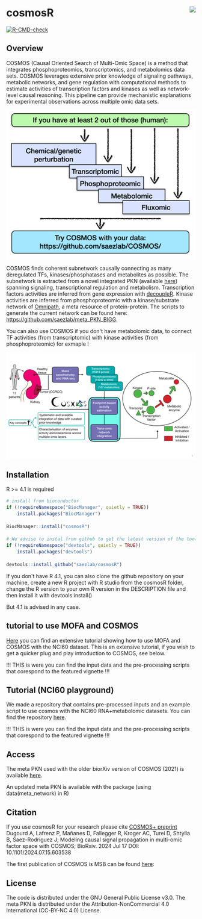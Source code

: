 # cosmosR <img src="https://raw.githubusercontent.com/saezlab/cosmosR/master/man/figures/logo.png" align="right" height="139">

<!-- badges: start -->
[![R-CMD-check](https://github.com/saezlab/cosmosr/workflows/R-CMD-check-bioc/badge.svg)](https://github.com/saezlab/cosmosr/actions)
<!-- badges: end -->

## Overview

COSMOS (Causal Oriented Search of Multi-Omic Space) is a method that integrates phosphoproteomics, transcriptomics, and metabolomics data sets. COSMOS leverages extensive prior knowledge of signaling pathways, metabolic networks, and gene regulation  with computational methods to estimate activities of transcription factors and kinases as well as network-level causal reasoning. This pipeline can provide mechanistic explanations for experimental observations across multiple omic data sets. 


<img src="man/figures/intro_data.png" align="center" width="800">

COSMOS finds coherent subnetwork causally connecting as many deregulated TFs, kinases/phosphatases and metabolites as possible. The subnetwork is extracted from a novel integrated PKN (available [here](http://metapkn.omnipathdb.org/)) spanning signaling, transcriptional regulation and metabolism.  Transcription factors activities are inferred from gene expression with [decoupleR](https://saezlab.github.io/decoupleR/). Kinase activities are inferred from phosphoproteomic with a kinase/substrate network of [Omnipath](http://omnipathdb.org/), a meta resource of protein-protein. The scripts to generate the current network can be found here: https://github.com/saezlab/meta_PKN_BIGG.


You can also use COSMOS if you don't have metabolomic data, to connect TF activities (from transcriptomic) with kinase activities (from phosphoproteomic) for exmaple !

<img src="man/figures/graphical_abstract.png" align="center" width="800">


## Installation

R >= 4.1 is required
```r
# install from bioconductor
if (!requireNamespace("BiocManager", quietly = TRUE))
    install.packages("BiocManager")

BiocManager::install("cosmosR")

# We advise to instal from github to get the latest version of the tool.
if (!requireNamespace("devtools", quietly = TRUE))
    install.packages("devtools")
    
devtools::install_github("saezlab/cosmosR")
```

If you don't have R 4.1, you can also clone the github repository on your machine, create a new R project with R studio from the cosmosR folder, change the R version to your own R version in the DESCRIPTION file and then install it with devtools:install()

But 4.1 is advised in any case.

## tutorial to use MOFA and COSMOS

[Here](https://github.com/saezlab/Factor_COSMOS/) you can find an extensive tutorial showing how to use MOFA and COSMOS with the NCI60 dataset. This is an extensive tutorial, if you wish to get a quicker plug and play introduction to COSMOS, see below.

!!! THIS is were you can find the input data and the pre-processing scripts that corespond to the featured vignette !!!

## Tutorial (NCI60 playground)

We made a repository that contains pre-processed inputs and an example script to use cosmos with the NCI60 RNA+metabolomic datasets.
You can find the repository [here](https://github.com/saezlab/COSMOS_basic).

!!! THIS is were you can find the input data and the pre-processing scripts that corespond to the featured vignette !!!

## Access

The meta PKN used with the older biorXiv version of COSMOS (2021) is available [here](http://metapkn.omnipathdb.org/).

An updated meta PKN is available with the package (using data(meta_network) in R)

## Citation
If you use cosmosR for your research please cite [COSMOS+ preprint](https://www.biorxiv.org/content/10.1101/2024.07.15.603538v2)
Dugourd A, Lafrenz P, Mañanes D, Fallegger R, Kroger AC, Turei D, Shtylla B, Saez-Rodriguez J; Modeling causal signal propagation in multi-omic factor space with COSMOS; BioRxiv. 2024 Jul 17
DOI: 10.1101/2024.07.15.603538

The first publication of COSMOS is MSB can be found [here](https://www.embopress.org/doi/full/10.15252/msb.20209730): 

## License

The code is distributed under the GNU General Public License v3.0. The meta PKN is distributed under the Attribution-NonCommercial 4.0 International (CC-BY-NC 4.0) License.
